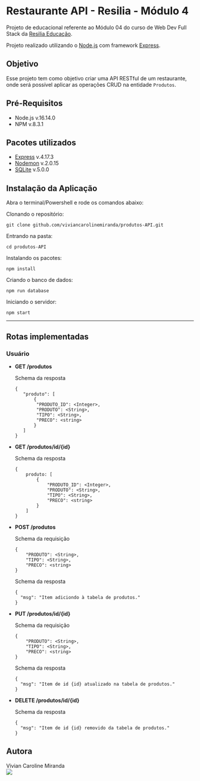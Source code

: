 # Restaurante API - Resilia - Módulo 4

Projeto de educacional referente ao Módulo 04 do curso de Web Dev Full Stack da [Resilia Educação](https://www.resilia.com.br/).

Projeto realizado utilizando o [Node.js](https://nodejs.org/en/) com framework [Express](https://expressjs.com/).

## Objetivo
Esse projeto tem como objetivo criar uma API RESTful de um restaurante, onde será possível aplicar as operações CRUD na entidade `Produtos`.

## Pré-Requisitos

* Node.js  v.16.14.0
* NPM v.8.3.1

## Pacotes utilizados
* [Express](https://www.npmjs.com/package/express) v.4.17.3
* [Nodemon](https://www.npmjs.com/package/nodemon) v.2.0.15
* [SQLite](https://www.npmjs.com/package/sqlite3)  v.5.0.0

## Instalação da Aplicação

Abra o terminal/Powershell e rode os comandos abaixo:

Clonando o repositório:
```
git clone github.com/viviancarolinemiranda/produtos-API.git
```
Entrando na pasta:
```
cd produtos-API
```

Instalando os pacotes:
```
npm install
```

Criando o banco de dados:
```
npm run database
```

Iniciando o servidor:
```
npm start
```

---

## Rotas implementadas

### Usuário

 * **GET /produtos**
 
    Schema da resposta
    ```
    {
       "produto": [
           {
            "PRODUTO_ID": <Integer>,
            "PRODUTO": <String>,
            "TIPO": <String>,
            "PRECO": <string>
           }
       ]
    }
   
 * **GET /produtos/id/{id}**
 
    Schema da resposta
    ```
    {
        produto: [
            {
                "PRODUTO_ID": <Integer>,
                "PRODUTO": <String>,
                "TIPO": <String>,
                "PRECO": <string>
            }
        ]
    }
    ```

 * **POST /produtos**

     Schema da requisição
    ```
    {
        "PRODUTO": <String>,
        "TIPO": <String>,
        "PRECO": <string>
    }
    ```

    Schema da resposta
    ```
    {
      "msg": "Item adiciondo à tabela de produtos."
    }
    ```

 * **PUT /produtos/id/{id}**

     Schema da requisição
    ```
    {
        "PRODUTO": <String>,
        "TIPO": <String>,
        "PRECO": <string>
    }
    ```

    Schema da resposta
    ```
    {
      "msg": "Item de id {id} atualizado na tabela de produtos."
    }
    ```

 * **DELETE /produtos/id/{id}**

    Schema da resposta
    ```
    {
      "msg": "Item de id {id} removido da tabela de produtos."
    }
    ```


## Autora
Vivian Caroline Miranda
<br><a href="https://www.linkedin.com/in/viviancaroline/" target="_blank"><img src="https://img.shields.io/badge/-LinkedIn-%230077B5?style=for-the-badge&logo=linkedin&logoColor=white" target="_blank"></a>  
